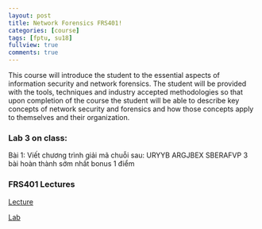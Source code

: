 ```yaml
---
layout: post
title: Network Forensics FRS401!
categories: [course]
tags: [fptu, su18]
fullview: true
comments: true
---
```


This course will introduce the student to the essential aspects of information security and network forensics.  The student will be provided  with the tools, techniques and industry accepted methodologies so that upon completion of the course the student will be able to describe key concepts of network security and forensics and how those concepts apply to themselves and their organization.

### Lab 3 on class:
Bài 1: Viết chương trình giải mã chuỗi sau: URYYB ARGJBEX SBERAFVP
3 bài hoàn thành sớm nhất bonus 1 điểm

### FRS401 Lectures

<a class="btn btn-default" href="http://cms.fpt.edu.vn/elearning/mod/forum/discuss.php?d=2335">Lecture</a>

<a class="btn btn-default" href="http://cms.fpt.edu.vn/elearning/mod/forum/discuss.php?d=2336">Lab</a>
